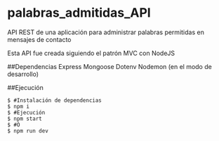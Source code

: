 # palabras_admitidas_API
API REST de una aplicación para administrar palabras permitidas en mensajes de contacto

Esta API fue creada siguiendo el patrón MVC con NodeJS

##Dependencias
Express
Mongoose
Dotenv
Nodemon (en el modo de desarrollo)

##Ejecución
```
$ #Instalación de dependencias
$ npm i
$ #Ejecución
$ npm start
$ #Ó
$ npm run dev
```
